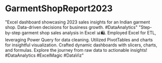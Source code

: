 # GarmentShopReport2023
"Excel dashboard showcasing 2023 sales insights for an Indian garment shop. Data-driven decisions for business growth. #DataAnalytics"
"Step-by-step garment shop sales analysis in Excel 📊🛍️. Employed Excel for ETL, leveraging Power Query for data cleaning. Utilized PivotTables and charts for insightful visualization. Crafted dynamic dashboards with slicers, charts, and formulas. Explore the journey from raw data to actionable insights! #DataAnalytics #ExcelMagic #DataViz"
